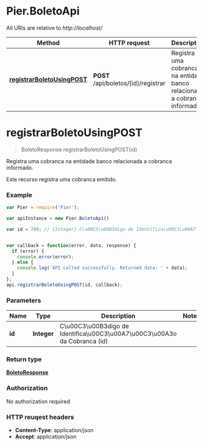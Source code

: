 # Pier.BoletoApi

All URIs are relative to *http://localhost/*

Method | HTTP request | Description
------------- | ------------- | -------------
[**registrarBoletoUsingPOST**](BoletoApi.md#registrarBoletoUsingPOST) | **POST** /api/boletos/{id}/registrar | Registra uma cobranca na entidade banco relacionada a cobranca informado.


<a name="registrarBoletoUsingPOST"></a>
# **registrarBoletoUsingPOST**
> BoletoResponse registrarBoletoUsingPOST(id)

Registra uma cobranca na entidade banco relacionada a cobranca informado.

Este recurso registra uma cobranca emitido.

### Example
```javascript
var Pier = require('Pier');

var apiInstance = new Pier.BoletoApi()

var id = 789; // {Integer} C\u00C3\u00B3digo de Identifica\u00C3\u00A7\u00C3\u00A3o da Cobranca (id)


var callback = function(error, data, response) {
  if (error) {
    console.error(error);
  } else {
    console.log('API called successfully. Returned data: ' + data);
  }
};
api.registrarBoletoUsingPOST(id, callback);
```

### Parameters

Name | Type | Description  | Notes
------------- | ------------- | ------------- | -------------
 **id** | **Integer**| C\u00C3\u00B3digo de Identifica\u00C3\u00A7\u00C3\u00A3o da Cobranca (id) | 

### Return type

[**BoletoResponse**](BoletoResponse.md)

### Authorization

No authorization required

### HTTP reuqest headers

 - **Content-Type**: application/json
 - **Accept**: application/json

